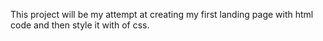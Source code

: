 This project will be my attempt at creating my first landing page with html code and then style it with of css.